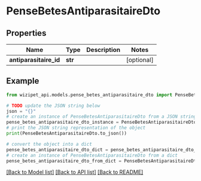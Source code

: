 # PenseBetesAntiparasitaireDto


## Properties

Name | Type | Description | Notes
------------ | ------------- | ------------- | -------------
**antiparasitaire_id** | **str** |  | [optional] 

## Example

```python
from wizipet_api.models.pense_betes_antiparasitaire_dto import PenseBetesAntiparasitaireDto

# TODO update the JSON string below
json = "{}"
# create an instance of PenseBetesAntiparasitaireDto from a JSON string
pense_betes_antiparasitaire_dto_instance = PenseBetesAntiparasitaireDto.from_json(json)
# print the JSON string representation of the object
print(PenseBetesAntiparasitaireDto.to_json())

# convert the object into a dict
pense_betes_antiparasitaire_dto_dict = pense_betes_antiparasitaire_dto_instance.to_dict()
# create an instance of PenseBetesAntiparasitaireDto from a dict
pense_betes_antiparasitaire_dto_from_dict = PenseBetesAntiparasitaireDto.from_dict(pense_betes_antiparasitaire_dto_dict)
```
[[Back to Model list]](../README.md#documentation-for-models) [[Back to API list]](../README.md#documentation-for-api-endpoints) [[Back to README]](../README.md)


